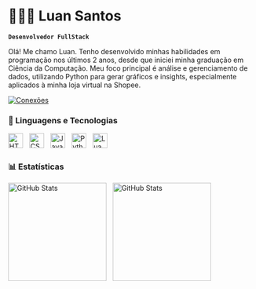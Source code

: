 # 👩🏻‍💻 Luan Santos

**`Desenvolvedor FullStack`**

Olá! Me chamo Luan.
Tenho desenvolvido minhas habilidades em programação nos últimos 2 anos, desde que iniciei minha graduação em Ciência da Computação. Meu foco principal é análise e gerenciamento de dados, utilizando Python para gerar gráficos e insights, especialmente aplicados à minha loja virtual na Shopee.

<p align="left">
    </a>
    <a href="https://www.linkedin.com/in/luan-santoss/">
        <img 
            alt="Conexões" 
            title="Me siga no Linkedin" 
            src="https://icongr.am/devicon/linkedin-original-wordmark.svg?size=128&color=currentColor"
        />
    </a>
</p>

### 🤖 Linguagens e Tecnologias

<img 
    align="left" 
    alt="HTML"
    title="HTML" 
    width="30px" 
    style="padding-right: 10px;" 
    src="https://cdn.jsdelivr.net/gh/devicons/devicon@latest/icons/html5/html5-original.svg" 
/>
<img 
    align="left" 
    alt="CSS" 
    title="CSS"
    width="30px" 
    style="padding-right: 10px;" 
    src="https://cdn.jsdelivr.net/gh/devicons/devicon@latest/icons/css3/css3-original.svg" 
/>
<img 
    align="left" 
    alt="JavaScript" 
    title="JavaScript"
    width="30px" 
    style="padding-right: 10px;" 
    src="https://cdn.jsdelivr.net/gh/devicons/devicon@latest/icons/javascript/javascript-original.svg" 
/>
<img 
    align="left" 
    alt="Python" 
    title="Python"
    width="30px" 
    style="padding-right: 10px;" 
    src="https://cdn.jsdelivr.net/gh/devicons/devicon@latest/icons/python/python-original.svg" 
/>
<img 
    align="left" 
    alt="Lua" 
    title="Lua"
    width="30px" 
    style="padding-right: 10px;" 
    src="https://cdn.jsdelivr.net/gh/devicons/devicon@latest/icons/aarch64/aarch64-original.svg"
/>

<br/>
<br/>

### 📊 Estatísticas

<p>
  <img 
    align="left" 
    alt="GitHub Stats" 
    height="200" 
    style="padding-right: 10px;" 
    src="https://github-readme-stats.vercel.app/api?username=SANTOSszZ-dev&show_icons=true&theme=tokyonight&include_all_commits=true&locale=pt-br" 
  />

<img 
      align="left" 
      alt="GitHub Stats" 
      height="200" 
      src="https://github-readme-stats.vercel.app/api/top-langs/?username=SANTOSszZ-dev&theme=tokyonight&layout=compact&custom_title=Tecnologias&langs_count=9" 
  />

</p>
